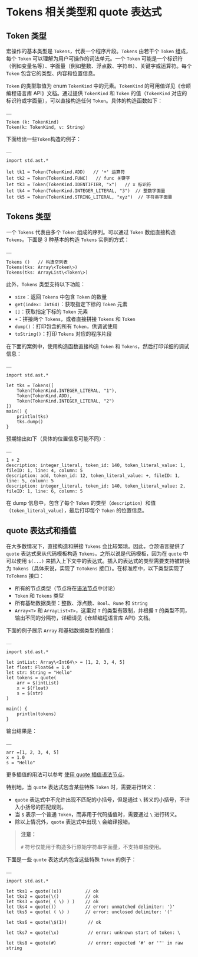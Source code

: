 
# Tokens 相关类型和 quote 表达式

## Token 类型

宏操作的基本类型是 `Tokens`，代表一个程序片段。`Tokens` 由若干个 `Token` 组成，每个 `Token` 可以理解为用户可操作的词法单元。一个 `Token` 可能是一个标识符（例如变量名等）、字面量（例如整数、浮点数、字符串）、关键字或运算符。每个 `Token` 包含它的类型、内容和位置信息。

`Token` 的类型取值为 enum `TokenKind` 中的元素。`TokenKind` 的可用值详见《仓颉编程语言库 API》文档。通过提供 `TokenKind` 和 `Token` 的值（`TokenKind` 对应的标识符或字面量），可以直接构造任何 `Token`。具体的构造函数如下：
    
    __
    
    Token (k: TokenKind)
    Token(k: TokenKind, v: String)
    
下面给出一些`Token`构造的例子：
    
    __
    
    import std.ast.*
    
    let tk1 = Token(TokenKind.ADD)   // '+' 运算符
    let tk2 = Token(TokenKind.FUNC)   // func 关键字
    let tk3 = Token(TokenKind.IDENTIFIER, "x")   // x 标识符
    let tk4 = Token(TokenKind.INTEGER_LITERAL, "3")  // 整数字面量
    let tk5 = Token(TokenKind.STRING_LITERAL, "xyz")  // 字符串字面量
    
## Tokens 类型

一个 `Tokens` 代表由多个 `Token` 组成的序列。可以通过 `Token` 数组直接构造 `Tokens`。下面是 3 种基本的构造 `Tokens` 实例的方式：
    
    __
    
    Tokens ()   // 构造空列表
    Tokens(tks: Array\<Token\>)
    Tokens(tks: ArrayList\<Token\>)
    
此外，`Tokens` 类型支持以下功能：

  * `size`：返回 `Tokens` 中包含 `Token` 的数量
  * `get(index: Int64)`：获取指定下标的 `Token` 元素
  * `[]`：获取指定下标的 `Token` 元素
  * `+`：拼接两个 `Tokens`，或者直接拼接 `Tokens` 和 `Token`
  * `dump()`：打印包含的所有 `Token`，供调试使用
  * `toString()`：打印 `Tokens` 对应的程序片段

在下面的案例中，使用构造函数直接构造 `Token` 和 `Tokens`，然后打印详细的调试信息：
    
    __
    
    import std.ast.*
    
    let tks = Tokens([
        Token(TokenKind.INTEGER_LITERAL, "1"),
        Token(TokenKind.ADD),
        Token(TokenKind.INTEGER_LITERAL, "2")
    ])
    main() {
        println(tks)
        tks.dump()
    }
    
预期输出如下（具体的位置信息可能不同）：
    
    __
    
    1 + 2
    description: integer_literal, token_id: 140, token_literal_value: 1, fileID: 1, line: 4, column: 5
    description: add, token_id: 12, token_literal_value: +, fileID: 1, line: 5, column: 5
    description: integer_literal, token_id: 140, token_literal_value: 2, fileID: 1, line: 6, column: 5

在 dump 信息中，包含了每个 `Token` 的类型（`description`）和值（`token_literal_value`），最后打印每个 `Token` 的位置信息。

## quote 表达式和插值

在大多数情况下，直接构造和拼接 `Tokens` 会比较繁琐。因此，仓颉语言提供了 `quote` 表达式来从代码模板构造 `Tokens`。之所以说是代码模板，因为在 `quote` 中可以使用 `$(...)` 来插入上下文中的表达式。插入的表达式的类型需要支持被转换为 `Tokens`（具体来说，实现了 `ToTokens` 接口）。在标准库中，以下类型实现了 `ToTokens` 接口：

  * 所有的节点类型（节点将在[语法节点](./user_manual/source_zh_cn/Macro/syntax_node.md)中讨论）
  * `Token` 和 `Tokens` 类型
  * 所有基础数据类型：整数、浮点数、`Bool`、`Rune` 和 `String`
  * `Array<T>` 和 `ArrayList<T>`，这里对 `T` 的类型有限制，并根据 `T` 的类型不同，输出不同的分隔符，详细请见《仓颉编程语言库 API》文档。

下面的例子展示 `Array` 和基础数据类型的插值：
    
    __
    
    import std.ast.*
    
    let intList: Array\<Int64\> = [1, 2, 3, 4, 5]
    let float: Float64 = 1.0
    let str: String = "Hello"
    let tokens = quote(
        arr = $(intList)
        x = $(float)
        s = $(str)
    )
    
    main() {
        println(tokens)
    }
    
输出结果是：
    
    __
    
    arr =[1, 2, 3, 4, 5]
    x = 1.0
    s = "Hello"

更多插值的用法可以参考 [使用 quote 插值语法节点](https://docs.cangjie-lang.cn/docs/1.0.1/user_manual/source_zh_cn/Macro/syntax_node.html#%E4%BD%BF%E7%94%A8-quote-%E6%8F%92%E5%80%BC%E8%AF%AD%E6%B3%95%E8%8A%82%E7%82%B9)。

特别地，当 `quote` 表达式包含某些特殊 `Token` 时，需要进行转义：

  * `quote` 表达式中不允许出现不匹配的小括号，但是通过 `\` 转义的小括号，不计入小括号的匹配规则。
  * 当 `$` 表示一个普通 `Token`，而非用于代码插值时，需要通过 `\` 进行转义。
  * 除以上情况外，`quote` 表达式中出现 `\` 会编译报错。

> **注意：**
> 
> `#` 符号仅能用于构造多行原始字符串字面量，不支持单独使用。

下面是一些 `quote` 表达式内包含这些特殊 `Token` 的例子：
    
    __
    
    import std.ast.*
    
    let tks1 = quote((x))         // ok
    let tks2 = quote(\()          // ok
    let tks3 = quote( ( \) ) )    // ok
    let tks4 = quote())           // error: unmatched delimiter: ')'
    let tks5 = quote( ( \) )      // error: unclosed delimiter: '('
    
    let tks6 = quote(\$(1))        // ok
    
    let tks7 = quote(\x)           // error: unknown start of token: \
    
    let tks8 = quote(#)            // error: expected '#' or '"' in raw string